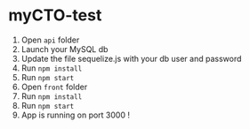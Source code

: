 # myCTO-test

1. Open `api` folder
2. Launch your MySQL db
3. Update the file sequelize.js with your db user and password
4. Run `npm install`
5. Run `npm start`
6. Open `front` folder
7. Run `npm install`
8. Run `npm start`
9. App is running on port 3000 !
